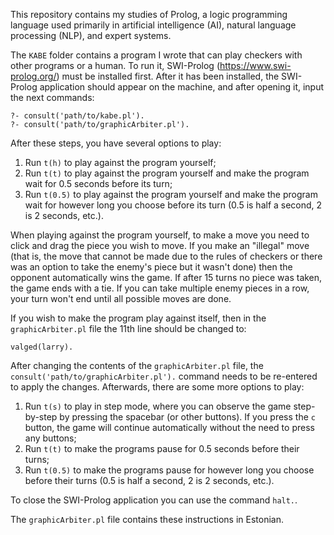 This repository contains my studies of Prolog, a logic programming language used primarily in artificial intelligence (AI), natural language processing (NLP), and expert systems.

The `KABE` folder contains a program I wrote that can play checkers with other programs or a human. To run it, SWI-Prolog (https://www.swi-prolog.org/) must be installed first. After it has been installed, the SWI-Prolog application should appear on the machine, and after opening it, input the next commands:
```
?- consult('path/to/kabe.pl').
?- consult('path/to/graphicArbiter.pl').
```

After these steps, you have several options to play:

1. Run `t(h)` to play against the program yourself;
2. Run `t(t)` to play against the program yourself and make the program wait for 0.5 seconds before its turn;
3. Run `t(0.5)` to play against the program yourself and make the program wait for however long you choose before its turn (0.5 is half a second, 2 is 2 seconds, etc.).

When playing against the program yourself, to make a move you need to click and drag the piece you wish to move. If you make an "illegal" move (that is, the move that cannot be made due to the rules of checkers or there was an option to take the enemy's piece but it wasn't done) then the opponent automatically wins the game. If after 15 turns no piece was taken, the game ends with a tie. If you can take multiple enemy pieces in a row, your turn won't end until all possible moves are done.

If you wish to make the program play against itself, then in the `graphicArbiter.pl` file the 11th line should be changed to:
```
valged(larry).
```

After changing the contents of the `graphicArbiter.pl` file, the `consult('path/to/graphicArbiter.pl').` command needs to be re-entered to apply the changes. Afterwards, there are some more options to play:

1. Run `t(s)` to play in step mode, where you can observe the game step-by-step by pressing the spacebar (or other buttons). If you press the `c` button, the game will continue automatically without the need to press any buttons;
2. Run `t(t)` to make the programs pause for 0.5 seconds before their turns;
3. Run `t(0.5)` to make the programs pause for however long you choose before their turns (0.5 is half a second, 2 is 2 seconds, etc.).

To close the SWI-Prolog application you can use the command `halt.`.

The `graphicArbiter.pl` file contains these instructions in Estonian.
